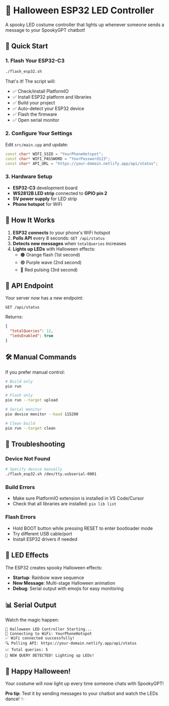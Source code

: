 # 🎃 Halloween ESP32 LED Controller

A spooky LED costume controller that lights up whenever someone sends a message to your SpookyGPT chatbot!

## 🚀 Quick Start

### 1. Flash Your ESP32-C3
```bash
./flash_esp32.sh
```

That's it! The script will:
- ✅ Check/install PlatformIO
- ✅ Install ESP32 platform and libraries  
- ✅ Build your project
- ✅ Auto-detect your ESP32 device
- ✅ Flash the firmware
- ✅ Open serial monitor

### 2. Configure Your Settings
Edit `src/main.cpp` and update:
```cpp
const char* WIFI_SSID = "YourPhoneHotspot";
const char* WIFI_PASSWORD = "YourPassword123";
const char* API_URL = "https://your-domain.netlify.app/api/status";
```

### 3. Hardware Setup
- **ESP32-C3** development board
- **WS2812B LED strip** connected to **GPIO pin 2**
- **5V power supply** for LED strip
- **Phone hotspot** for WiFi

## 🎯 How It Works

1. **ESP32 connects** to your phone's WiFi hotspot
2. **Polls API** every 8 seconds: `GET /api/status`
3. **Detects new messages** when `totalQueries` increases
4. **Lights up LEDs** with Halloween effects:
   - 🟠 Orange flash (1st second)
   - 🟣 Purple wave (2nd second)  
   - 🔴 Red pulsing (3rd second)

## 📱 API Endpoint

Your server now has a new endpoint:
```
GET /api/status
```

Returns:
```json
{
  "totalQueries": 12,
  "ledsEnabled": true
}
```

## 🛠️ Manual Commands

If you prefer manual control:

```bash
# Build only
pio run

# Flash only  
pio run --target upload

# Serial monitor
pio device monitor --baud 115200

# Clean build
pio run --target clean
```

## 🔧 Troubleshooting

### Device Not Found
```bash
# Specify device manually
./flash_esp32.sh /dev/tty.usbserial-0001
```

### Build Errors
- Make sure PlatformIO extension is installed in VS Code/Cursor
- Check that all libraries are installed: `pio lib list`

### Flash Errors
- Hold BOOT button while pressing RESET to enter bootloader mode
- Try different USB cable/port
- Install ESP32 drivers if needed

## 🎨 LED Effects

The ESP32 creates spooky Halloween effects:
- **Startup**: Rainbow wave sequence
- **New Message**: Multi-stage Halloween animation
- **Debug**: Serial output with emojis for easy monitoring

## 📊 Serial Output

Watch the magic happen:
```
🎃 Halloween LED Controller Starting...
📡 Connecting to WiFi: YourPhoneHotspot
✅ WiFi connected successfully!
🔍 Polling API: https://your-domain.netlify.app/api/status
📈 Total queries: 5
🎉 NEW QUERY DETECTED! Lighting up LEDs!
```

## 🎃 Happy Halloween!

Your costume will now light up every time someone chats with SpookyGPT! 

**Pro tip**: Test it by sending messages to your chatbot and watch the LEDs dance! ✨
